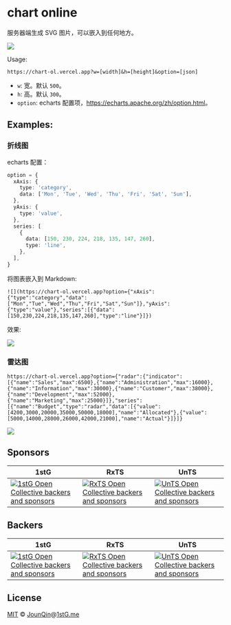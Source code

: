 # chart online

服务器端生成 SVG 图片，可以嵌入到任何地方。

![](https://chart-ol.vercel.app?option={"xAxis":{"type":"category","data":["Mon","Tue","Wed","Thu","Fri","Sat","Sun"]},"yAxis":{"type":"value"},"series":[{"data":[150,230,224,218,135,147,260],"type":"line"}]})

Usage:

```
https://chart-ol.vercel.app?w=[width]&h=[height]&option=[json]
```

- `w`: 宽。默认 `500`。
- `h`: 高。默认 `300`。
- `option`: echarts 配置项，<https://echarts.apache.org/zh/option.html>。

## Examples:

### 折线图

echarts 配置：

```ts
option = {
  xAxis: {
    type: 'category',
    data: ['Mon', 'Tue', 'Wed', 'Thu', 'Fri', 'Sat', 'Sun'],
  },
  yAxis: {
    type: 'value',
  },
  series: [
    {
      data: [150, 230, 224, 218, 135, 147, 260],
      type: 'line',
    },
  ],
}
```

将图表嵌入到 Markdown:

```
![](https://chart-ol.vercel.app?option={"xAxis":{"type":"category","data":["Mon","Tue","Wed","Thu","Fri","Sat","Sun"]},"yAxis":{"type":"value"},"series":[{"data":[150,230,224,218,135,147,260],"type":"line"}]})
```

效果:

![](https://chart-ol.vercel.app?option={"xAxis":{"type":"category","data":["Mon","Tue","Wed","Thu","Fri","Sat","Sun"]},"yAxis":{"type":"value"},"series":[{"data":[150,230,224,218,135,147,260],"type":"line"}]})

### 雷达图

```
https://chart-ol.vercel.app?option={"radar":{"indicator":[{"name":"Sales","max":6500},{"name":"Administration","max":16000},{"name":"Information","max":30000},{"name":"Customer","max":38000},{"name":"Development","max":52000},{"name":"Marketing","max":25000}]},"series":[{"name":"Budget","type":"radar","data":[{"value":[4200,3000,20000,35000,50000,18000],"name":"Allocated"},{"value":[5000,14000,28000,26000,42000,21000],"name":"Actual"}]}]}
```

![](https://chart-ol.vercel.app?option={"radar":{"indicator":[{"name":"Sales","max":6500},{"name":"Administration","max":16000},{"name":"Information","max":30000},{"name":"Customer","max":38000},{"name":"Development","max":52000},{"name":"Marketing","max":25000}]},"series":[{"name":"Budget","type":"radar","data":[{"value":[4200,3000,20000,35000,50000,18000],"name":"Allocated"},{"value":[5000,14000,28000,26000,42000,21000],"name":"Actual"}]}]})

## Sponsors

| 1stG                                                                                                                               | RxTS                                                                                                                               | UnTS                                                                                                                               |
| ---------------------------------------------------------------------------------------------------------------------------------- | ---------------------------------------------------------------------------------------------------------------------------------- | ---------------------------------------------------------------------------------------------------------------------------------- |
| [![1stG Open Collective backers and sponsors](https://opencollective.com/1stG/organizations.svg)](https://opencollective.com/1stG) | [![RxTS Open Collective backers and sponsors](https://opencollective.com/rxts/organizations.svg)](https://opencollective.com/rxts) | [![UnTS Open Collective backers and sponsors](https://opencollective.com/unts/organizations.svg)](https://opencollective.com/unts) |

## Backers

| 1stG                                                                                                                             | RxTS                                                                                                                             | UnTS                                                                                                                             |
| -------------------------------------------------------------------------------------------------------------------------------- | -------------------------------------------------------------------------------------------------------------------------------- | -------------------------------------------------------------------------------------------------------------------------------- |
| [![1stG Open Collective backers and sponsors](https://opencollective.com/1stG/individuals.svg)](https://opencollective.com/1stG) | [![RxTS Open Collective backers and sponsors](https://opencollective.com/rxts/individuals.svg)](https://opencollective.com/rxts) | [![UnTS Open Collective backers and sponsors](https://opencollective.com/unts/individuals.svg)](https://opencollective.com/unts) |

## License

[MIT][] © [JounQin][]@[1stG.me][]

[1stg.me]: https://www.1stg.me
[jounqin]: https://github.com/JounQin
[mit]: http://opensource.org/licenses/MIT
